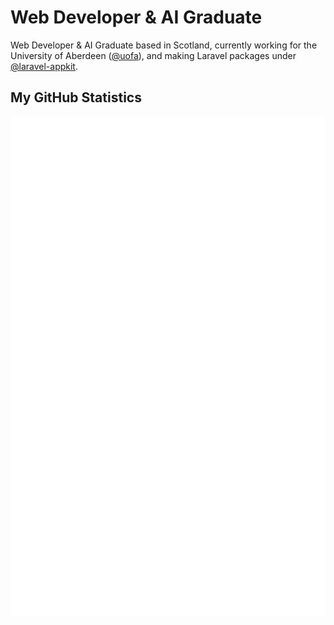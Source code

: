 # Web Developer & AI Graduate

Web Developer & AI Graduate based in Scotland, currently working for the University of Aberdeen ([@uofa](https://github.com/uofa)), and making Laravel packages under [@laravel-appkit](https://github.com/laravel-appkit).

## My GitHub Statistics
![My GitHub Statistics](github-metrics.svg)
